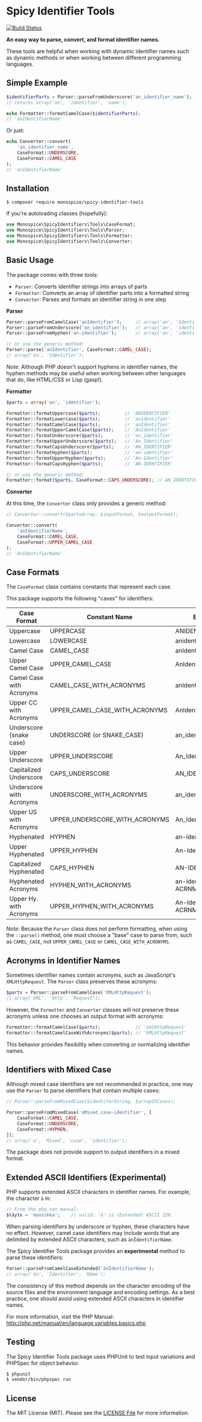Spicy Identifier Tools
=======

[![Build Status](https://travis-ci.org/monospice/spicy-identifier-tools.svg?branch=master)](https://travis-ci.org/monospice/spicy-identifier-tools)

**An easy way to parse, convert, and format identifier names.**

These tools are helpful when working with dynamic identifier names such
as dynamic methods or when working between different programming languages.

Simple Example
------

```php
$identifierParts = Parser::parseFromUnderscore('an_identifier_name');
// returns array('an', 'identifier', 'name');

echo Formatter::formatCamelCase($identifierParts);
// 'anIdentifierName'
```

Or just:

```php
echo Converter::convert(
    'an_identifier_name',
    CaseFormat::UNDERSCORE,
    CaseFormat::CAMEL_CASE
);
// 'anIdentifierName'
```

Installation
-------

```
$ composer require monospice/spicy-identifier-tools
```

If you're autoloading classes (hopefully):

```php
use Monospice\SpicyIdentifiers\Tools\CaseFormat;
use Monospice\SpicyIdentifiers\Tools\Parser;
use Monospice\SpicyIdentifiers\Tools\Formatter;
use Monospice\SpicyIdentifiers\Tools\Converter;
```

Basic Usage
-------

The package comes with three tools:
- `Parser`: Converts identifier strings into arrays of parts
- `Formatter`: Comverts an array of identifier parts into a formatted string
- `Converter`: Parses and formats an identifier string in one step

**Parser**
```php
Parser::parseFromCamelCase('anIdentifier');     // array('an', 'Identifier');
Parser::parseFromUnderscore('an_identifier');   // array('an', 'identifier');
Parser::parseFromHyphen('an-identifier');       // array('an', 'identifier');

// or use the generic method:
Parser::parse('anIdentifier', CaseFormat::CAMEL_CASE);
// array('an', 'Identifier');
```

*Note*: Although PHP doesn't support hyphens in identifier names, the hyphen
methods may be useful when working between other languages that do, like
HTML/CSS or Lisp (gasp!).

**Formatter**
```php
$parts = array('an', 'identifier');

Formatter::formatUppercase($parts);         // 'ANIDENTIFIER'
Formatter::formatLowercase($parts);         // 'anidentifier'
Formatter::formatCamelCase($parts);         // 'anIdentifier'
Formatter::formatUpperCamelCase($parts);    // 'AnIdentifier'
Formatter::formatUnderscore($parts);        // 'an_identifier'
Formatter::formatUpperUnderscore($parts);   // 'An_Identifier'
Formatter::formatCapsUnderscore($parts);    // 'AN_IDENTIFIER'
Formatter::formatHyphen($parts);            // 'an-identifier'
Formatter::formatUpperHyphen($parts);       // 'An-Identifier'
Formatter::formatCapsHyphen($parts);        // 'AN-IDENTIFIER'

// or use the generic method:
Formatter::format($parts, CaseFormat::CAPS_UNDERSCORE); // AN_IDENTIFIER
```

**Converter**

At this time, the `Converter` class only provides a generic method:

```php
// Converter::convert($partsArray, $inputFormat, $outputFormat);

Converter::convert(
    'anIdentifierName',
    CaseFormat::CAMEL_CASE,
    CaseFormat::UPPER_CAMEL_CASE
);
// 'AnIdentifierName'
```

Case Formats
-------

The `CaseFormat` class contains constants that represent each case.

This package supports the following "cases" for identifiers:

Case Format              | Constant Name                  | Example
------------------------ | ------------------------------ | ------------------
Uppercase                | UPPERCASE                      | ANIDENTIFIER
Lowercase                | LOWERCASE                      | anidentifier
Camel Case               | CAMEL_CASE                     | anIdentifier
Upper Camel Case         | UPPER_CAMEL_CASE               | AnIdentifier
Camel Case with Acronyms | CAMEL_CASE_WITH_ACRONYMS       | anIdentifierACRNM
Upper CC with Acronyms   | UPPER_CAMEL_CASE_WITH_ACRONYMS | AnIdentifierACRNM
Underscore (snake case)  | UNDERSCORE (or SNAKE_CASE)     | an_identifier
Upper Underscore         | UPPER_UNDERSCORE               | An_Identifier
Capitalized Underscore   | CAPS_UNDERSCORE                | AN_IDENTIFIER
Underscore with Acronyms | UNDERSCORE_WITH_ACRONYMS       | an_identifier_ACRNM
Upper US with Acronyms   | UPPER_UNDERSCORE_WITH_ACRONYMS | An_Identifier_ACRNM
Hyphenated               | HYPHEN                         | an-identifier
Upper Hyphenated         | UPPER_HYPHEN                   | An-Identifier
Capitalized Hyphenated   | CAPS_HYPHEN                    | AN-IDENTIFIER
Hyphenated  Acronyms     | HYPHEN_WITH_ACRONYMS           | an-identifier-ACRNM
Upper Hy. with Acronyms  | UPPER_HYPHEN_WITH_ACRONYMS     | An-Identifier-ACRNM

*Note*: Because the `Parser` class does not perform formatting, when using the
`::parse()` method, one must choose a "base" case to parse from, such as
`CAMEL_CASE`, not `UPPER_CAMEL_CASE` or `CAMEL_CASE_WITH_ACRONYMS`.

Acronyms in Identifier Names
-------
Sometimes identifier names contain acronyms, such as JavaScript's
`XMLHttpRequest`. The `Parser` class preserves these acronyms:

```php
$parts = Parser::parseFromCamelCase('XMLHttpRequest');
// array('XML', 'Http', 'Request');
```

However, the `Formatter` and `Converter` classes will not preserve these
acronyms unless one chooses an output format with acronyms:

```php
Formatter::formatCamelCase($parts);             // 'xmlHttpRequest'
Formatter::formatCamelCaseWithAcronyms($parts); // 'XMLHttpRequest'
```

This behavior provides flexibility when converting or normalizing identifier
names.

Identifiers with Mixed Case
-------
Although mixed case identifiers are not recommended in practice, one may use
the `Parser` to parse identifiers that contain multiple cases:

```php
// Parser::parseFromMixedCase($identiferString, $arrayOfCases);

Parser::parseFromMixedCase('aMixed_case-identifier', [
    CaseFormat::CAMEL_CASE,
    CaseFormat::UNDERSCORE,
    CaseFormat::HYPHEN,
]);
// array('a', 'Mixed', 'case', 'identifier');
```

The package does not provide support to output identifiers in a mixed format.

Extended ASCII Identifiers (Experimental)
-------

PHP supports extended ASCII characters in identifier names. For example, the
character `ä` in:

```php
// From the php.net manual:
$täyte = 'mansikka';    // valid; 'ä' is (Extended) ASCII 228.
```

When parsing identifiers by underscore or hyphen, these characters have no
effect. However, camel case identifiers may include words that are delimited
by extended ASCII characters, such as `änÏdentifierNáme`.

The Spicy Identifier Tools package provides an **experimental** method to parse
these identifiers:

```php
Parser::parseFromCamelCaseExtended('änÏdentifierNáme');
// array('än', 'Ïdentifier', 'Náme');
```

The consistency of this method depends on the character encoding of the source
files and the environment language and encoding settings. As a best practice,
one should avoid using extended ASCII characters in identifier names.

For more information, visit the PHP Manual:
http://php.net/manual/en/language.variables.basics.php

Testing
-------

The Spicy Identifier Tools package uses PHPUnit to test input variations and
PHPSpec for object behavior.

``` bash
$ phpunit
$ vendor/bin/phpspec run
```

License
-------

The MIT License (MIT). Please see the [LICENSE File](LICENSE) for more
information.

[PSR-2]: http://www.php-fig.org/psr/psr-2/
[PSR-4]: http://www.php-fig.org/psr/psr-4/
